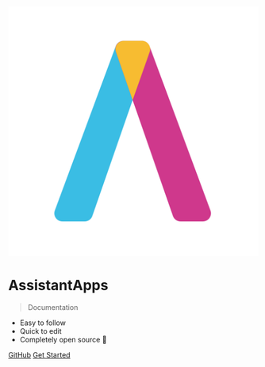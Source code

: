 ![logo](assets/img/assistantApps.svg)

# AssistantApps

> Documentation

- Easy to follow
- Quick to edit
- Completely open source 💪

[GitHub](https://github.com/AssistantApps/Documentation)
[Get Started](#content)
